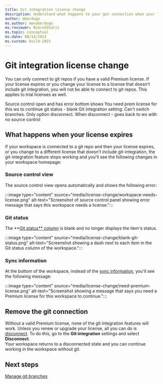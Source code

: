 ```yaml
---
title: Git integration license change
description: Understand what happens to your got connection when your license permissions change and you can't access the repo anymore.
author: mberdugo
ms.author: monaberdugo
ms.reviewer: NimrodShalit
ms.topic: conceptual 
ms.date: 08/14/2023
ms.custom: build-2023
---
```


# Git integration license change

You can only connect to git repos if you have a valid Premium license. If your license expires or you change your license to a license that doesn't include git integration, you will not be able to connect to git repos. This applies to trial licenses as well.

Source control open and has error
bottom shows You need prem license for this ws to continue
git status - blank
Git integration setting: Can't switch branches. Only option disconnect.
When disconnect - goes back to ws with no source control

## What happens when your license expires

If your workspace is connected to a git repo and then your license expires, or you change to a different license that doesn't include git-integration, the git-integration feature stops working and you'll see the following changes in your workspace homepage:

### Source control view

The source control view opens automatically and shows the following error:

:::image type="content" source="media/license-change/workspace-needs-license.png" alt-text="Screenshot of source control panel showing error message that says this workspace needs a license.":::

### Git status

The **[Git status** column](./git-integration-process.md#git-status) is blank and no longer displays the item's status.

:::image type="content" source="media/license-change/blank-git-status.png" alt-text="Screenshot showing a dash next to each item in the Git status column of the workspace.":::

### Sync information

At the bottom of the workspace, instead of the [sync information](./git-integration-process.md#sync-information), you'll see the following message:

:::image type="content" source="media/license-change/need-premium-license.png" alt-text="Screenshot showing a message that says you need a Premium license for this workspace to continue.":::

## Remove the git connection

Without a valid Premium license, none of the git integration features will work. Unless you renew or upgrade your license, all you can do is [disconnect](./git-get-started.md#disconnect-a-workspace-from-git). To do this, go to the **Git integration** settings and select **Disconnect**.  
Your workspace returns to a disconnected state and you can continue working in the workspace without git.

## Next steps

[Manage git branches](./manage-branches.md)
